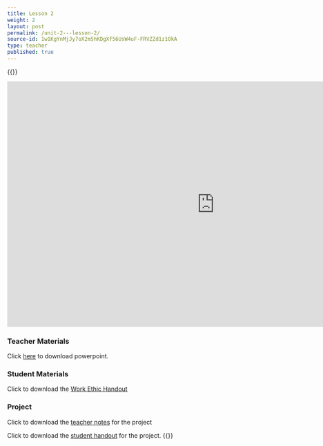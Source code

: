 ```yaml
---
title: Lesson 2
weight: 2
layout: post
permalink: /unit-2---lesson-2/
source-id: 1w1KgYnMjJy7oX2m5hKDgXf56UsW4uF-FRVZZd1z1OkA
type: teacher
published: true
---
```

{{<teacher>}}
<iframe src="https://docs.google.com/presentation/d/e/2PACX-1vSseGNOXh1vbBtZtPV9xlCoO6MjHFRAGOTD_W1AOP1QC3HrBS7a7ZvRqwcGcidZnu5IdMj8EmNKzZlg/embed?start=false&loop=false&delayms=3000" frameborder="0" width="960" height="569" allowfullscreen="true" mozallowfullscreen="true" webkitallowfullscreen="true"></iframe>

### Teacher Materials 

Click <a href="https://docs.google.com/presentation/d/1DEaik1LndhiwO8X4tDCIIVc96sJQhAnEfcj231Jx8_A/edit?usp=sharing" target="_blank">here</a> to download powerpoint.

### Student Materials

Click to download the <a href="../workEthic.pdf" download>Work Ethic Handout</a>

### Project 

Click to download the <a href="https://docs.google.com/document/d/1wpE-8aGr1_GwlZEwCyCYOEVrSbKpnzZ_4w6LAPOG75c/edit?usp=sharing" target="_blank">teacher notes</a> for the project 

Click to download the <a href="../studentHandout.pdf" download>student handout</a> for the project.
{{</teacher>}}
